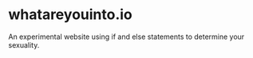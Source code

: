# whatareyouinto.io
An experimental website using if and else statements to determine your sexuality.

